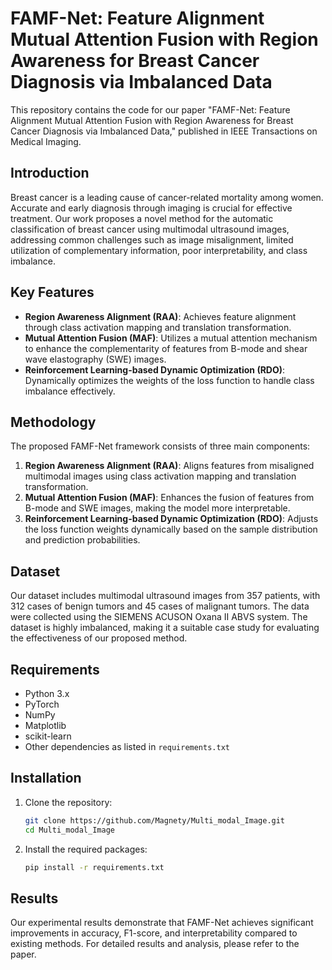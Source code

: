 # FAMF-Net: Feature Alignment Mutual Attention Fusion with Region Awareness for Breast Cancer Diagnosis via Imbalanced Data

This repository contains the code for our paper "FAMF-Net: Feature Alignment Mutual Attention Fusion with Region Awareness for Breast Cancer Diagnosis via Imbalanced Data," published in IEEE Transactions on Medical Imaging.

## Introduction

Breast cancer is a leading cause of cancer-related mortality among women. Accurate and early diagnosis through imaging is crucial for effective treatment. Our work proposes a novel method for the automatic classification of breast cancer using multimodal ultrasound images, addressing common challenges such as image misalignment, limited utilization of complementary information, poor interpretability, and class imbalance.

## Key Features

- **Region Awareness Alignment (RAA)**: Achieves feature alignment through class activation mapping and translation transformation.
- **Mutual Attention Fusion (MAF)**: Utilizes a mutual attention mechanism to enhance the complementarity of features from B-mode and shear wave elastography (SWE) images.
- **Reinforcement Learning-based Dynamic Optimization (RDO)**: Dynamically optimizes the weights of the loss function to handle class imbalance effectively.

## Methodology

The proposed FAMF-Net framework consists of three main components:

1. **Region Awareness Alignment (RAA)**: Aligns features from misaligned multimodal images using class activation mapping and translation transformation.
2. **Mutual Attention Fusion (MAF)**: Enhances the fusion of features from B-mode and SWE images, making the model more interpretable.
3. **Reinforcement Learning-based Dynamic Optimization (RDO)**: Adjusts the loss function weights dynamically based on the sample distribution and prediction probabilities.

## Dataset

Our dataset includes multimodal ultrasound images from 357 patients, with 312 cases of benign tumors and 45 cases of malignant tumors. The data were collected using the SIEMENS ACUSON Oxana II ABVS system. The dataset is highly imbalanced, making it a suitable case study for evaluating the effectiveness of our proposed method.

## Requirements

- Python 3.x
- PyTorch
- NumPy
- Matplotlib
- scikit-learn
- Other dependencies as listed in `requirements.txt`

## Installation

1. Clone the repository:
    ```bash
    git clone https://github.com/Magnety/Multi_modal_Image.git
    cd Multi_modal_Image
    ```

2. Install the required packages:
    ```bash
    pip install -r requirements.txt
    ```

## Results

Our experimental results demonstrate that FAMF-Net achieves significant improvements in accuracy, F1-score, and interpretability compared to existing methods. For detailed results and analysis, please refer to the paper.




